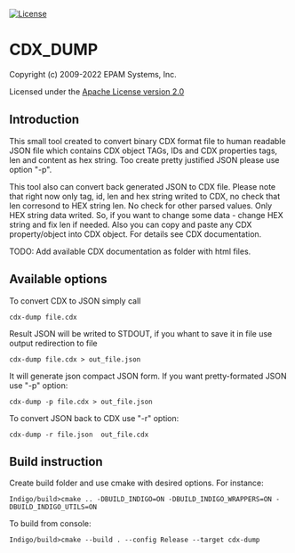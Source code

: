 [![License](https://img.shields.io/badge/License-Apache%202.0-blue.svg)](https://opensource.org/licenses/Apache-2.0)

# CDX_DUMP #

Copyright (c) 2009-2022 EPAM Systems, Inc.

Licensed under the [Apache License version 2.0](LICENSE)

## Introduction ## 

This small tool created to convert binary CDX format file to human readable JSON file which contains CDX object TAGs, IDs and CDX properties tags, len and content as hex string.
Too create pretty justified JSON please use option "-p".

This tool also can convert back generated JSON to CDX file. Please note that right now only tag, id, len and hex string writed to CDX, no check that len corresond to HEX string len. No check for other parsed values. Only HEX string data writed. So, if you want to change some data - change HEX string and fix len if needed.
Also you can copy and paste any CDX property/object into CDX object. For details see CDX documentation.

TODO: Add available CDX documentation as folder with html files.

## Available options ##

To convert CDX to JSON simply call
```
cdx-dump file.cdx
```
Result JSON will be writed to STDOUT, if you whant to save it in file use output redirection to file
```
cdx-dump file.cdx > out_file.json
```
It will generate json compact JSON form. If you want pretty-formated JSON use "-p"  option:
```
cdx-dump -p file.cdx > out_file.json
```

To convert JSON back to CDX use "-r" option:
```
cdx-dump -r file.json  out_file.cdx
```

## Build instruction ##

Create build folder and use cmake with desired options. For instance:

```
Indigo/build>cmake .. -DBUILD_INDIGO=ON -DBUILD_INDIGO_WRAPPERS=ON -DBUILD_INDIGO_UTILS=ON
```

To build from console:
```
Indigo/build>cmake --build . --config Release --target cdx-dump
```